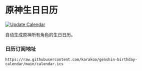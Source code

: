 # 原神生日日历
[![Update Calendar](https://github.com/karakoo/genshin-birthday-calendar/actions/workflows/update-calendar.yml/badge.svg)](https://github.com/karakoo/genshin-birthday-calendar/actions/workflows/update-calendar.yml)

自动生成原神所有角色的生日日历。

### 日历订阅地址
```
https://raw.githubusercontent.com/karakoo/genshin-birthday-calendar/main/calendar.ics
```
